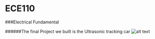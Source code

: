 # ECE110

###Electrical Fundamental

######The final Project we built is the Ultrasonic tracking car
![alt text](https://github.com/InfiniteTree/ECE110/blob/main/vehicle.jpg?raw=True)
